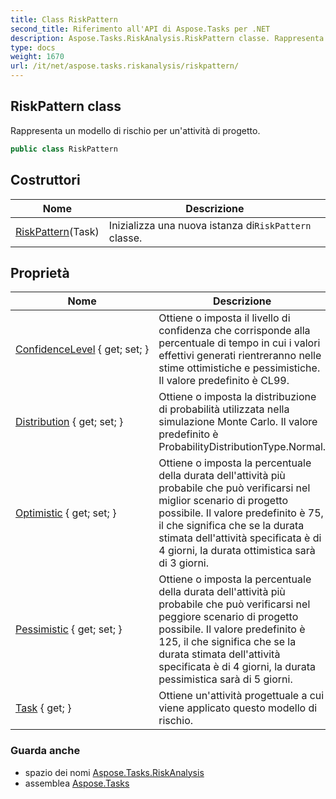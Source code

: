 ```yaml
---
title: Class RiskPattern
second_title: Riferimento all'API di Aspose.Tasks per .NET
description: Aspose.Tasks.RiskAnalysis.RiskPattern classe. Rappresenta un modello di rischio per unattività di progetto.
type: docs
weight: 1670
url: /it/net/aspose.tasks.riskanalysis/riskpattern/
---
```

## RiskPattern class

Rappresenta un modello di rischio per un'attività di progetto.

```csharp
public class RiskPattern
```

## Costruttori

| Nome | Descrizione |
| --- | --- |
| [RiskPattern](riskpattern/)(Task) | Inizializza una nuova istanza di`RiskPattern` classe. |

## Proprietà

| Nome | Descrizione |
| --- | --- |
| [ConfidenceLevel](../../aspose.tasks.riskanalysis/riskpattern/confidencelevel/) { get; set; } | Ottiene o imposta il livello di confidenza che corrisponde alla percentuale di tempo in cui i valori effettivi generati rientreranno nelle stime ottimistiche e pessimistiche. Il valore predefinito è CL99. |
| [Distribution](../../aspose.tasks.riskanalysis/riskpattern/distribution/) { get; set; } | Ottiene o imposta la distribuzione di probabilità utilizzata nella simulazione Monte Carlo. Il valore predefinito è ProbabilityDistributionType.Normal. |
| [Optimistic](../../aspose.tasks.riskanalysis/riskpattern/optimistic/) { get; set; } | Ottiene o imposta la percentuale della durata dell'attività più probabile che può verificarsi nel miglior scenario di progetto possibile. Il valore predefinito è 75, il che significa che se la durata stimata dell'attività specificata è di 4 giorni, la durata ottimistica sarà di 3 giorni. |
| [Pessimistic](../../aspose.tasks.riskanalysis/riskpattern/pessimistic/) { get; set; } | Ottiene o imposta la percentuale della durata dell'attività più probabile che può verificarsi nel peggiore scenario di progetto possibile. Il valore predefinito è 125, il che significa che se la durata stimata dell'attività specificata è di 4 giorni, la durata pessimistica sarà di 5 giorni. |
| [Task](../../aspose.tasks.riskanalysis/riskpattern/task/) { get; } | Ottiene un'attività progettuale a cui viene applicato questo modello di rischio. |

### Guarda anche

* spazio dei nomi [Aspose.Tasks.RiskAnalysis](../../aspose.tasks.riskanalysis/)
* assemblea [Aspose.Tasks](../../)


